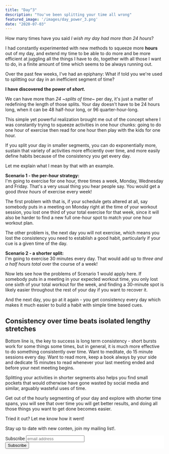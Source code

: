 ```yaml
---
title: "Day^3"
description: "You've been splitting your time all wrong"
featured_image: '/images/day_power_3.png'
date: "2020-07-03"
---
```

How many times have you said _I wish my day had more than 24 hours_?

I had constantly experimented with new methods to squeeze more **hours** out of my day, and extend my time to be able to do more and be more efficient at juggling all the things I have to do, together with all those I want to do, in a finite amount of time which seems to be always running out.

Over the past few weeks, I've had an epiphany: What if told you we're used to splitting our day in an inefficient segment of time?

**I have discovered the power of *short*.**

We can have more than _24 ~splits of time~_ per day, it's just a matter of redefining the length of those splits. Your day doesn't have to be 24 hours long, when it can be 48 half-hour long, or 96 quarter-hour-long.

This simple yet powerful realization brought me out of the concept where I was constantly trying to squeeze activities in one hour chunks: going to do one hour of exercise then read for one hour then play with the kids for one hour.

If you split your day in smaller segments, you can do exponentially more, sustain that variety of activities more efficiently over time, and more easily define habits because of the consistency you get every day.

Let me explain what I mean by that with an example.

**Scenario 1 - the per-hour strategy:**  
I'm going to exercise for one hour, three times a week, Monday, Wednesday and Friday. That's a very usual thing you hear people say. You would get a good *three hours* of exercise every week!

The first problem with that is, if your schedule gets altered at all, say somebody puts in a meeting on Monday right at the time of your workout session, you lost one third of your total exercise for that week, since it will also be harder to find a new full one-hour spot to match your one hour workout plan.

The other problem is, the next day you will not exercise, which means you lost the consistency you need to establish a good habit, particularly if your cue is a given time of the day.

**Scenario 2 - a shorter split:**  
I'm going to exercise 30 minutes every day. That would add up to *three and a half hours total* over the course of a week!

Now lets see how the problems of Scenario 1 would apply here. If somebody puts in a meeting in your expected workout time, you only lost one sixth of your total workout for the week, and finding a 30-minute spot is likely easier throughout the rest of your day if you want to recover it.

And the next day, you go at it again - you get consistency every day which makes it much easier to build a habit with simple time based cues.

Consistency over time beats isolated lengthy stretches
---------------------------------------------------

Bottom line is, the key to success is long term consistency - short bursts work for some things some times, but in general, it is much more effective to do something consistently over time. Want to meditate, do 15 minute sessions every day. Want to read more, keep a book always by your side and dedicate 15 minutes to read whenever your last meeting ended and before your next meeting begins.

Splitting your activities in shorter segments also helps you find small pockets that would otherwise have gone wasted by social media and similar, arguably wasteful uses of time.

Get out of the hourly segmenting of your day and explore with shorter time spans, you will see that over time you will get better results, and doing all those things you want to get done becomes easier.

Tried it out? Let me know how it went!

Stay up to date with new conten, join my mailing list!.

<!-- Begin Mailchimp Signup Form -->
<link href="//cdn-images.mailchimp.com/embedcode/horizontal-slim-10_7.css" rel="stylesheet" type="text/css">
<style type="text/css">
	#mc_embed_signup{background:#fff; clear:left; font:14px Helvetica,Arial,sans-serif; width:100%;}
	/* Add your own Mailchimp form style overrides in your site stylesheet or in this style block.
	   We recommend moving this block and the preceding CSS link to the HEAD of your HTML file. */
</style>
<div id="mc_embed_signup">
<form action="https://murillodigital.us10.list-manage.com/subscribe/post?u=c12ff1afa71003663de3762cc&amp;id=4cff0f72fe" method="post" id="mc-embedded-subscribe-form" name="mc-embedded-subscribe-form" class="validate" target="_blank" novalidate>
    <div id="mc_embed_signup_scroll">
	<label for="mce-EMAIL">Subscribe</label>
	<input type="email" value="" name="EMAIL" class="email" id="mce-EMAIL" placeholder="email address" required>
    <!-- real people should not fill this in and expect good things - do not remove this or risk form bot signups-->
    <div style="position: absolute; left: -5000px;" aria-hidden="true"><input type="text" name="b_c12ff1afa71003663de3762cc_4cff0f72fe" tabindex="-1" value=""></div>
    <div class="clear"><input type="submit" value="Subscribe" name="subscribe" id="mc-embedded-subscribe" class="button"></div>
    </div>
</form>
</div>

<!--End mc_embed_signup-->
